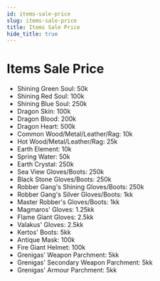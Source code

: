```yaml
---
id: items-sale-price
slug: items-sale-price
title: Items Sale Price
hide_title: true
---
```


# Items Sale Price

- Shining Green Soul: 50k
- Shining Red Soul: 100k
- Shining Blue Soul: 250k
- Dragon Skin: 100k
- Dragon Blood: 200k
- Dragon Heart: 500k
- Common Wood/Metal/Leather/Rag: 10k
- Hot Wood/Metal/Leather/Rag: 25k
- Earth Element: 10k
- Spring Water: 50k
- Earth Crystal: 250k
- Sea View Gloves/Boots: 250k
- Black Stone Gloves/Boots: 250k
- Robber Gang's Shining Gloves/Boots: 250k
- Robber Gang's Silver Gloves/Boots: 1kk
- Master Robber's Gloves/Boots: 1kk
- Magmaros' Gloves: 1.25kk
- Flame Giant Gloves: 2.5kk
- Valakus' Gloves: 2.5kk
- Kertos' Boots: 5kk
- Antique Mask: 100k
- Fire Giant Helmet: 100k
- Grenigas' Weapon Parchment: 5kk
- Grenigas' Secondary Weapon Parchment: 5kk
- Grenigas' Armour Parchment: 5kk